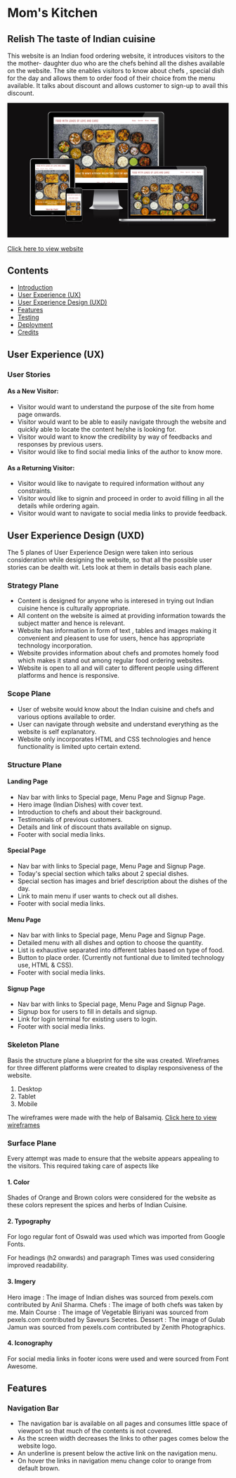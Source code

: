 # Mom's Kitchen

## Relish The taste of Indian cuisine

This website is an Indian food ordering website, it introduces visitors to the the mother- daughter duo who are the chefs behind all the dishes available on the website. The site enables visitors to know about chefs , special dish for the day and allows them to order food of their choice from the menu available. It talks about discount and allows customer to sign-up to avail this discount.



![website homescreen on different websites](assets/images/multi-screen.png)

[Click here to view website](https://abhilashaynipully.github.io/moms-kitchen)

## Contents

- [Introduction](#moms-kitchen)
- [User Experience (UX)](###user-stories)        
- [User Experience Design (UXD)](##user-experience-design)
- [Features](##features)
- [Testing](##testing)
- [Deployment](##deployment)
- [Credits](##credits)




## User Experience (UX)

   ### User Stories

####  As a New Visitor:
- Visitor would want to understand the purpose of the site from home page onwards.
- Visitor would want to be able to easily navigate through the website and quickly able to locate the content he/she is looking for.
- Visitor would want to know the credibility by way of feedbacks and responses by previous users.
- Visitor would like to find social media links of the author to know more.

####  As a Returning Visitor:
- Visitor would like to navigate to required information without any constraints.
- Visitor would like to signin and proceed in order to avoid filling in all the details while ordering again.
- Visitor would want to navigate to social media links to provide feedback.



## User Experience Design (UXD)
The 5 planes of User Experience Design were taken into serious consideration while designing the website, so that all the possible user stories can be dealth wit.
Lets look at them in details basis each plane.

### Strategy Plane
- Content is designed for anyone who is interesed in trying out Indian cuisine hence is culturally appropriate.
- All content on the website is aimed at providing information towards the subject matter and hence is relevant.
- Website has information in form of text , tables and images making it convenient and pleasent to use for users, hence has appropriate technology incorporation.
- Website provides information about chefs and promotes homely food which makes it stand out among regular food ordering websites.
- Website is open to all and will cater to different people using different platforms and hence is responsive.

### Scope Plane
- User of website would know about the Indian cuisine and chefs and various options available to order.
- User can navigate through website and understand everything as the website is self explanatory.
- Website only incorporates HTML and CSS technologies and hence functionality is limited upto certain extend.


### Structure Plane
#### Landing Page
- Nav bar with links to Special page, Menu Page and Signup Page.
- Hero image (Indian Dishes) with cover text. 
- Introduction to chefs and about their background.
- Testimonials of previous customers.
- Details and link of discount thats available on signup.
- Footer with social media links.
#### Special Page
- Nav bar with links to Special page, Menu Page and Signup Page.
- Today's special section which talks about 2 special dishes.
- Special section has images and brief description about the dishes of the day.
- Link to main menu if user wants to check out all dishes.
- Footer with social media links.
#### Menu Page
- Nav bar with links to Special page, Menu Page and Signup Page.
- Detailed menu with all dishes and option to choose the quantity.
- List is exhaustive separated into different tables based on type of food.
- Button to place order. (Currently not funtional due to limited technology use, HTML & CSS).
- Footer with social media links.
#### Signup Page
- Nav bar with links to Special page, Menu Page and Signup Page.
- Signup box for users to fill in details and signup.
- Link for login terminal for existing users to login.
- Footer with social media links.

 ### Skeleton Plane
 Basis the structure plane a blueprint for the site was created. Wireframes for three different platforms were created to display responsiveness of the website.
 1. Desktop
 2. Tablet
 3. Mobile

The wireframes were made with the help of Balsamiq.
[Click here to view wireframes]()

### Surface Plane 
Every attempt was made to ensure that the website appears appealing to the visitors. This required taking care of aspects like

#### 1. Color
Shades of Orange and Brown colors were considered for the website as these colors represent the spices and herbs of Indian Cuisine.

#### 2. Typography
For logo regular font of Oswald was used which was imported from Google Fonts.

For headings (h2 onwards) and paragraph Times was used considering improved readability.

#### 3. Imgery
Hero image : The image of Indian dishes was sourced from pexels.com contributed by Anil Sharma.
Chefs : The image of both chefs was taken by me.
Main Course : The image of Vegetable Biriyani was sourced from pexels.com contributed by Saveurs Secretes.
Dessert : The image of Gulab Jamun was sourced from pexels.com contributed by Zenith Photographics.

#### 4. Iconography
For social media links in footer icons were used and were sourced from Font Awesome.


## Features

### Navigation Bar

  - The navigation bar is available on all pages and consumes little space of viewport so that much of the contents is not covered.
  - As the screen width decreases the links to other pages comes below the website logo.
  - An underline is present below the active link on the navigation menu.
  - On hover the links in navigation menu change color to orange from default brown.
  
